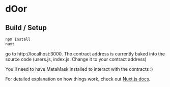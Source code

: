# dOor

## Build / Setup

``` bash
npm install
nuxt
```

go to http://localhost:3000. The contract address is currently baked into the source code (users.js, index.js. Change it to your contract address)

You'll need to have MetaMask installed to interact with the contracts :)

For detailed explanation on how things work, check out [Nuxt.js docs](https://nuxtjs.org).
